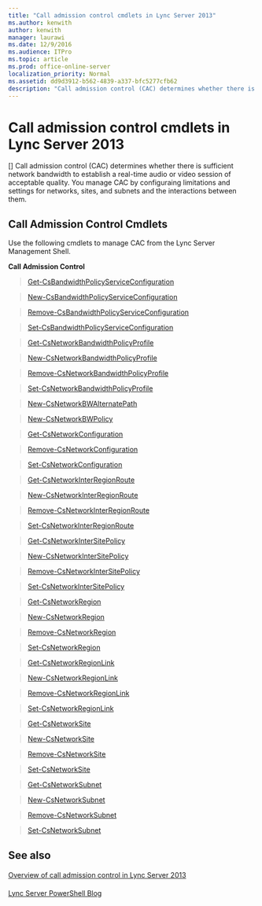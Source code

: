 ```yaml
---
title: "Call admission control cmdlets in Lync Server 2013"
ms.author: kenwith
author: kenwith
manager: laurawi
ms.date: 12/9/2016
ms.audience: ITPro
ms.topic: article
ms.prod: office-online-server
localization_priority: Normal
ms.assetid: dd9d3912-b562-4839-a337-bfc5277cfb62
description: "Call admission control (CAC) determines whether there is sufficient network bandwidth to establish a real-time audio or video session of acceptable quality. You manage CAC by configuraing limitations and settings for networks, sites, and subnets and the interactions between them."
---
```


# Call admission control cmdlets in Lync Server 2013
[]
Call admission control (CAC) determines whether there is sufficient network bandwidth to establish a real-time audio or video session of acceptable quality. You manage CAC by configuraing limitations and settings for networks, sites, and subnets and the interactions between them.
  
## Call Admission Control Cmdlets

Use the following cmdlets to manage CAC from the Lync Server Management Shell.
  
 **Call Admission Control**
  
> [Get-CsBandwidthPolicyServiceConfiguration](get-csbandwidthpolicyserviceconfiguration.md)
    
> [New-CsBandwidthPolicyServiceConfiguration](new-csbandwidthpolicyserviceconfiguration.md)
    
> [Remove-CsBandwidthPolicyServiceConfiguration](remove-csbandwidthpolicyserviceconfiguration.md)
    
> [Set-CsBandwidthPolicyServiceConfiguration](set-csbandwidthpolicyserviceconfiguration.md)
    
> [Get-CsNetworkBandwidthPolicyProfile](get-csnetworkbandwidthpolicyprofile.md)
    
> [New-CsNetworkBandwidthPolicyProfile](new-csnetworkbandwidthpolicyprofile.md)
    
> [Remove-CsNetworkBandwidthPolicyProfile](remove-csnetworkbandwidthpolicyprofile.md)
    
> [Set-CsNetworkBandwidthPolicyProfile](set-csnetworkbandwidthpolicyprofile.md)
    
> [New-CsNetworkBWAlternatePath](new-csnetworkbwalternatepath.md)
    
> [New-CsNetworkBWPolicy](new-csnetworkbwpolicy.md)
    
> [Get-CsNetworkConfiguration](get-csnetworkconfiguration.md)
    
> [Remove-CsNetworkConfiguration](remove-csnetworkconfiguration.md)
    
> [Set-CsNetworkConfiguration](set-csnetworkconfiguration.md)
    
> [Get-CsNetworkInterRegionRoute](get-csnetworkinterregionroute.md)
    
> [New-CsNetworkInterRegionRoute](new-csnetworkinterregionroute.md)
    
> [Remove-CsNetworkInterRegionRoute](remove-csnetworkinterregionroute.md)
    
> [Set-CsNetworkInterRegionRoute](set-csnetworkinterregionroute.md)
    
> [Get-CsNetworkInterSitePolicy](get-csnetworkintersitepolicy.md)
    
> [New-CsNetworkInterSitePolicy](new-csnetworkintersitepolicy.md)
    
> [Remove-CsNetworkInterSitePolicy](remove-csnetworkintersitepolicy.md)
    
> [Set-CsNetworkInterSitePolicy](set-csnetworkintersitepolicy.md)
    
> [Get-CsNetworkRegion](get-csnetworkregion.md)
    
> [New-CsNetworkRegion](new-csnetworkregion.md)
    
> [Remove-CsNetworkRegion](remove-csnetworkregion.md)
    
> [Set-CsNetworkRegion](set-csnetworkregion.md)
    
> [Get-CsNetworkRegionLink](get-csnetworkregionlink.md)
    
> [New-CsNetworkRegionLink](new-csnetworkregionlink.md)
    
> [Remove-CsNetworkRegionLink](remove-csnetworkregionlink.md)
    
> [Set-CsNetworkRegionLink](set-csnetworkregionlink.md)
    
> [Get-CsNetworkSite](get-csnetworksite.md)
    
> [New-CsNetworkSite](new-csnetworksite.md)
    
> [Remove-CsNetworkSite](remove-csnetworksite.md)
    
> [Set-CsNetworkSite](set-csnetworksite.md)
    
> [Get-CsNetworkSubnet](get-csnetworksubnet.md)
    
> [New-CsNetworkSubnet](new-csnetworksubnet.md)
    
> [Remove-CsNetworkSubnet](remove-csnetworksubnet.md)
    
> [Set-CsNetworkSubnet](set-csnetworksubnet.md)
    
## See also

#### 

[Overview of call admission control in Lync Server 2013](overview-of-call-admission-control.md)
#### 

[Lync Server PowerShell Blog](https://go.microsoft.com/fwlink/p/?linkId=203150)

